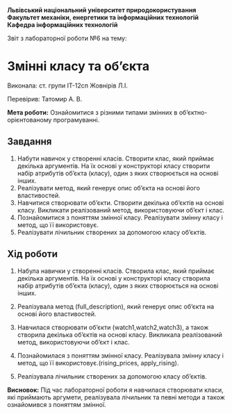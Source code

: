 ﻿
**Львівський національний університет
природокористування
Факультет механіки, енергетики та інформаційних технологій
Кафедра інформаційних технологій**

Звіт з лабораторної роботи №6
на тему: 

#  Змінні класу та об’єкта

Виконала: ст. групи ІТ-12сп Жовнірів Л.І.

Перевірив: Татомир А. В.

**Мета роботи:** Ознайомитися з різними типами змінних в об’єктно-орієнтованому програмуванні.

## Завдання
1.  Набути навичок у створенні класів. Створити клас, який приймає декілька аргументів. На їх основі у конструкторі класу створити набір атрибутів об’єкта (класу), один з яких створюється на основі інших.
2.  Реалізувати метод, який генерує опис об’єкта на основі його властивостей.
3.  Навчитися створювати об’єкти. Створити декілька об’єктів на основі класу. Викликати реалізований метод, використовуючи об’єкт і клас.
4.  Познайомитися з поняттям змінної класу. Реалізувати змінну класу і метод, що її використовує.
5.  Реалізувати лічильник створених за допомогою класу об’єктів.

## Хід роботи
1.  Набула навички у створенні класів. Створила клас, який приймає декілька аргументів. На їх основі у конструкторі класу створила набір атрибутів об’єкта (класу), один з яких створюється на основі інших.
    
2.  Реалізувала метод (full_description), який генерує опис об’єкта на основі його властивостей.
    
3.  Навчилася створювати об’єкти (watch1,watch2,watch3), а також cтворила декілька об’єктів на основі класу. Викликала реалізований метод, використовуючи об’єкт і клас.
    
4.  Познайомилася з поняттям змінної класу. Реалізувала змінну класу і метод, що її використовує.(rising_prices, apply_rising).
    
5.  Реалізувала лічильник створених за допомогою класу об’єктів.

**Висновок:** Під час лабораторної роботи я навчилася створювати класи, які приймають аргумети, реалізувала лічильник та певні методи а також ознайомився з поняттям змінної.
